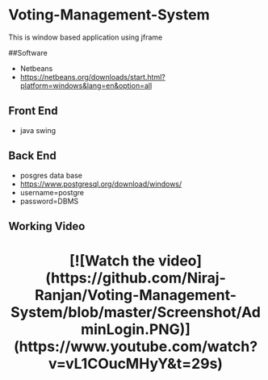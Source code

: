 # Voting-Management-System
This is window based application using jframe

##Software
- Netbeans
- https://netbeans.org/downloads/start.html?platform=windows&lang=en&option=all

## Front End
- java swing
## Back End 
- posgres data base
- https://www.postgresql.org/download/windows/
- username=postgre
- password=DBMS

## Working Video
<h1 align="center">
[![Watch the video](https://github.com/Niraj-Ranjan/Voting-Management-System/blob/master/Screenshot/AdminLogin.PNG)](https://www.youtube.com/watch?v=vL1COucMHyY&t=29s)


</h1>
